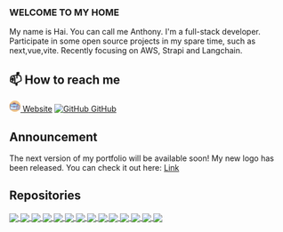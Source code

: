 ### WELCOME TO MY HOME

My name is Hai. You can call me Anthony. I'm a full-stack developer. Participate in some open source projects in my spare time, such as next,vue,vite. Recently focusing on AWS, Strapi and Langchain.<br>

## 📫 How to reach me

[![Website](https://github.com/honghaianthony/honghaianthony/blob/main/portfolio.png) Website](https://www.anthonyhai.tk/) [![GitHub](https://i.stack.imgur.com/tskMh.png) GitHub](https://github.com/honghaianthony/)

## Announcement

The next version of my portfolio will be available soon! My new logo has been released. You can check it out here:
[Link](https://github.com/honghaianthony/anthony-hai-official/blob/master/demo/Brand%20Light.png)

## Repositories
<a href="https://github.com/honghaianthony/anthony-hai-official/">
  <!-- Change the `github-readme-stats.anuraghazra1.vercel.app` to `github-readme-stats.vercel.app`  -->
  <img align="center" src="https://github-readme-stats.anuraghazra1.vercel.app/api/pin/?username=honghaianthony&repo=anthony-hai-official&theme=radical" />
</a>    
<a href="https://github.com/honghaianthony/vivihandmade/">
  <!-- Change the `github-readme-stats.anuraghazra1.vercel.app` to `github-readme-stats.vercel.app`  -->
  <img align="center" src="https://github-readme-stats.anuraghazra1.vercel.app/api/pin/?username=honghaianthony&repo=vivihandmade&theme=merko" />
</a>

<a href="https://github.com/honghaianthony/sellphones-fe/">
  <!-- Change the `github-readme-stats.anuraghazra1.vercel.app` to `github-readme-stats.vercel.app`  -->
  <img align="center" src="https://github-readme-stats.anuraghazra1.vercel.app/api/pin/?username=honghaianthony&repo=sellphones-fe&theme=gruvbox" />
</a>    
<a href="https://github.com/honghaianthony/HoangHoaThamSchool/">
  <!-- Change the `github-readme-stats.anuraghazra1.vercel.app` to `github-readme-stats.vercel.app`  -->
  <img align="center" src="https://github-readme-stats.anuraghazra1.vercel.app/api/pin/?username=honghaianthony&repo=HoangHoaThamSchool&theme=dark" />
</a>

<a href="https://github.com/honghaianthony/PetCare/">
  <!-- Change the `github-readme-stats.anuraghazra1.vercel.app` to `github-readme-stats.vercel.app`  -->
  <img align="center" src="https://github-readme-stats.anuraghazra1.vercel.app/api/pin/?username=honghaianthony&repo=PetCare&theme=onedark" />
</a>    
<a href="https://github.com/phongdh228/CloneMoneyPlus/">
  <!-- Change the `github-readme-stats.anuraghazra1.vercel.app` to `github-readme-stats.vercel.app`  -->
  <img align="center" src="https://github-readme-stats.anuraghazra1.vercel.app/api/pin/?username=phongdh228&repo=CloneMoneyPlus&theme=cobalt" />
</a>

<a href="https://github.com/honghaianthony/dce2021/">
  <!-- Change the `github-readme-stats.anuraghazra1.vercel.app` to `github-readme-stats.vercel.app`  -->
  <img align="center" src="https://github-readme-stats.anuraghazra1.vercel.app/api/pin/?username=honghaianthony&repo=dce2021&theme=synthwave" />
</a>    
<a href="https://github.com/honghaianthony/petcare-be/">
  <!-- Change the `github-readme-stats.anuraghazra1.vercel.app` to `github-readme-stats.vercel.app`  -->
  <img align="center" src="https://github-readme-stats.anuraghazra1.vercel.app/api/pin/?username=honghaianthony&repo=petcare-be&theme=highcontrast" />
</a>

<a href="https://github.com/honghaianthony/auth-with-supabase-test/">
  <!-- Change the `github-readme-stats.anuraghazra1.vercel.app` to `github-readme-stats.vercel.app`  -->
  <img align="center" src="https://github-readme-stats.anuraghazra1.vercel.app/api/pin/?username=honghaianthony&repo=auth-with-supabase-test&theme=dracula" />
</a>    
<a href="https://github.com/DuyeenTM/IE402.N11_DinhDocLap/">
  <!-- Change the `github-readme-stats.anuraghazra1.vercel.app` to `github-readme-stats.vercel.app`  -->
  <img align="center" src="https://github-readme-stats.anuraghazra1.vercel.app/api/pin/?username=DuyeenTM&repo=IE402.N11_DinhDocLap&theme=radical" />
</a>
<a href="https://github.com/honghaianthony/MovieReview/">
  <!-- Change the `github-readme-stats.anuraghazra1.vercel.app` to `github-readme-stats.vercel.app`  -->
  <img align="center" src="https://github-readme-stats.anuraghazra1.vercel.app/api/pin/?username=honghaianthony&repo=MovieReview&theme=highcontrast" />
</a>    
<a href="https://github.com/honghaianthony/dce2021Be/">
  <!-- Change the `github-readme-stats.anuraghazra1.vercel.app` to `github-readme-stats.vercel.app`  -->
  <img align="center" src="https://github-readme-stats.anuraghazra1.vercel.app/api/pin/?username=honghaianthony&repo=dce2021Be&theme=dracula" />
</a>
<a href="https://github.com/khuongduy172/Instagram/">
  <!-- Change the `github-readme-stats.anuraghazra1.vercel.app` to `github-readme-stats.vercel.app`  -->
  <img align="center" src="https://github-readme-stats.anuraghazra1.vercel.app/api/pin/?username=khuongduy172&repo=Instagram&theme=dracula" />
</a>
<a href="https://github.com/honghaianthony/rt-camp/">
  <!-- Change the `github-readme-stats.anuraghazra1.vercel.app` to `github-readme-stats.vercel.app`  -->
  <img align="center" src="https://github-readme-stats.anuraghazra1.vercel.app/api/pin/?username=honghaianthony&repo=rt-camp&theme=dracula" />
</a>
